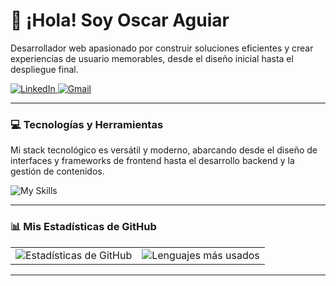 # 👋 ¡Hola! Soy Oscar Aguiar

Desarrollador web apasionado por construir soluciones eficientes y crear experiencias de usuario memorables, desde el diseño inicial hasta el despliegue final.

<a href="(https://www.linkedin.com/in/oscar-aguiar-1339b82aa/)" target="_blank">
  <img src="https://img.shields.io/badge/LinkedIn-0077B5?style=for-the-badge&logo=linkedin&logoColor=white" alt="LinkedIn"/>
</a>
<a href="oaguiar2102@gmail.com">
  <img src="https://img.shields.io/badge/Gmail-D14836?style=for-the-badge&logo=gmail&logoColor=white" alt="Gmail"/>
</a>

---

### 💻 Tecnologías y Herramientas

Mi stack tecnológico es versátil y moderno, abarcando desde el diseño de interfaces y frameworks de frontend hasta el desarrollo backend y la gestión de contenidos.

![My Skills](https://skillicons.dev/icons?i=nextjs,bootstrap,figma,react,astro,tailwind,nodejs,express,mongodb,mysql,wordpress,git,vscode,js,ts)

---

### 📊 Mis Estadísticas de GitHub

<table>
  <tr>
    <td><img src="https://github-readme-stats.vercel.app/api?username=xKouka&show_icons=true&theme=radical&rank_icon=github" alt="Estadísticas de GitHub"></td>
    <td><img src="https://github-readme-stats.vercel.app/api/top-langs/?username=xKouka&layout=compact&theme=radical" alt="Lenguajes más usados"></td>
  </tr>
</table>

---
